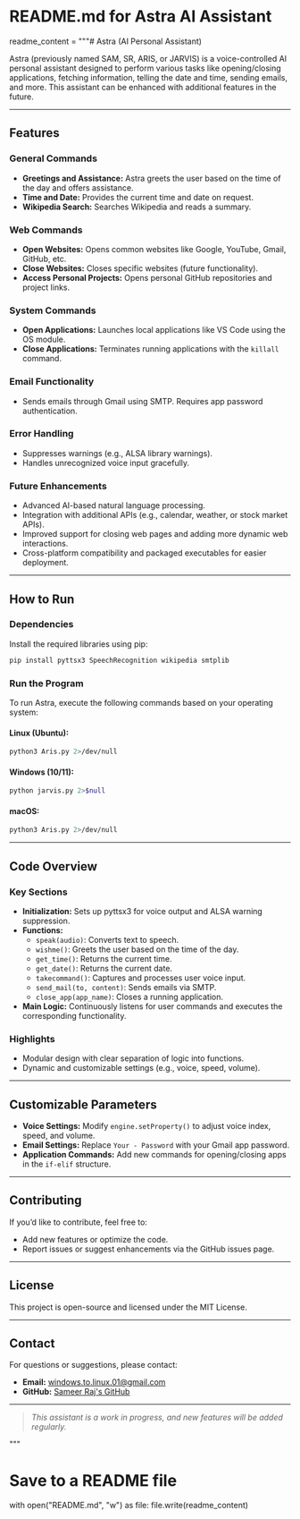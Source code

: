 # README.md for Astra AI Assistant

readme_content = """# Astra (AI Personal Assistant)

Astra (previously named SAM, SR, ARIS, or JARVIS) is a voice-controlled AI personal assistant designed to perform various tasks like opening/closing applications, fetching information, telling the date and time, sending emails, and more. This assistant can be enhanced with additional features in the future.

---

## **Features**

### **General Commands**
- **Greetings and Assistance:** Astra greets the user based on the time of the day and offers assistance.
- **Time and Date:** Provides the current time and date on request.
- **Wikipedia Search:** Searches Wikipedia and reads a summary.

### **Web Commands**
- **Open Websites:** Opens common websites like Google, YouTube, Gmail, GitHub, etc.
- **Close Websites:** Closes specific websites (future functionality).
- **Access Personal Projects:** Opens personal GitHub repositories and project links.

### **System Commands**
- **Open Applications:** Launches local applications like VS Code using the OS module.
- **Close Applications:** Terminates running applications with the `killall` command.

### **Email Functionality**
- Sends emails through Gmail using SMTP. Requires app password authentication.

### **Error Handling**
- Suppresses warnings (e.g., ALSA library warnings).
- Handles unrecognized voice input gracefully.

### **Future Enhancements**
- Advanced AI-based natural language processing.
- Integration with additional APIs (e.g., calendar, weather, or stock market APIs).
- Improved support for closing web pages and adding more dynamic web interactions.
- Cross-platform compatibility and packaged executables for easier deployment.

---

## **How to Run**

### **Dependencies**
Install the required libraries using pip:
```bash
pip install pyttsx3 SpeechRecognition wikipedia smtplib
```

### **Run the Program**
To run Astra, execute the following commands based on your operating system:

#### **Linux (Ubuntu):**
```bash
python3 Aris.py 2>/dev/null
```

#### **Windows (10/11):**
```bash
python jarvis.py 2>$null
```

#### **macOS:**
```bash
python3 Aris.py 2>/dev/null
```

---

## **Code Overview**

### **Key Sections**
- **Initialization:** Sets up pyttsx3 for voice output and ALSA warning suppression.
- **Functions:**
  - `speak(audio)`: Converts text to speech.
  - `wishme()`: Greets the user based on the time of the day.
  - `get_time()`: Returns the current time.
  - `get_date()`: Returns the current date.
  - `takecommand()`: Captures and processes user voice input.
  - `send_mail(to, content)`: Sends emails via SMTP.
  - `close_app(app_name)`: Closes a running application.
- **Main Logic:** Continuously listens for user commands and executes the corresponding functionality.

### **Highlights**
- Modular design with clear separation of logic into functions.
- Dynamic and customizable settings (e.g., voice, speed, volume).

---

## **Customizable Parameters**
- **Voice Settings:** Modify `engine.setProperty()` to adjust voice index, speed, and volume.
- **Email Settings:** Replace `Your - Password` with your Gmail app password.
- **Application Commands:** Add new commands for opening/closing apps in the `if-elif` structure.

---

## **Contributing**
If you’d like to contribute, feel free to:
- Add new features or optimize the code.
- Report issues or suggest enhancements via the GitHub issues page.

---

## **License**
This project is open-source and licensed under the MIT License.

---

## **Contact**
For questions or suggestions, please contact:
- **Email:** windows.to.linux.01@gmail.com
- **GitHub:** [Sameer Raj's GitHub](https://github.com/sameerraj-13)

---

> _This assistant is a work in progress, and new features will be added regularly._

"""

# Save to a README file
with open("README.md", "w") as file:
    file.write(readme_content)
